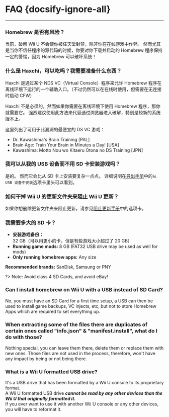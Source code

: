 # FAQ {docsify-ignore-all}
---
### Homebrew 是否有风险？

当前，破解 Wii U 不会使你被任天堂封禁，除非你在在线游戏中作弊。 然而尤其是当你不信任程序的源代码的时候，你要对你下载并启动的 Homebrew 程序保持一定的警惕，因为 Homebrew 可以破坏系统！

### 什么是 Haxchi，可以吃吗？我需要准备什么东西？

Haxchi 是通过某个 NDS VC（Virtual Console）程序来允许 Homebrew 程序在离线环境下运行的一个辅助入口。（不过仍然可以在在线时使用，但需要在无连接时启动 CFW）

Haxchi 不是必须的，然而如果你需要在离线环境下使用 Homebrew 程序，那你就需要它。 强烈建议使用此方法来代替通过浏览器进入破解，特别是较新的系统版本上。

这里列出了可用于此漏洞的最便宜的 DS VC 游戏：
 - Dr. Kawashima's Brain Training [PAL]
 - Brain Age: Train Your Brain in Minutes a Day! [USA]
 - Kawashima: Motto Nou wo Kitaeru Otona no DS Training [JPN]

### 我可以从我的 USB 设备而不用 SD 卡安装游戏吗？

是的。 然而它会比从 SD 卡上安装要复杂一点点。 详细说明在[导出手册](dump-games)中的`从 USB 设备中安装`选项卡里头可以看到。

### 如何干掉 Wii U 的更新文件夹来阻止 Wii U 更新？

如果你想删除更新文件夹来阻止更新，请参见[阻止更新手册](block-updates)中的选项卡。

### 我需要多大的 SD 卡？

 - **安装游戏备份：** 32 GB（可以用更小的卡，但是有些游戏大小超过了 20 GB）
 - **Running game mods:** 8 GB  (FAT32 USB drive may be used as well for mods)
 - **Only running homebrew apps:** Any size

**Recommended brands:** SanDisk, Samsung or PNY

?> Note: Avoid class 4 SD Cards, and avoid eBay!

### Can I install homebrew on Wii U with a USB instead of SD Card?

No, you must have an SD Card for a first time setup, a USB can then be used to install game backups, VC injects, etc, but not to store Homebrew Apps which are required to set everything up.

### When extracting some of the files there are duplicates of certain ones called "info.json" & "manifest.install", what do I do with those?

Nothing special, you can leave them there, delete them or replace them with new ones. Those files are not used in the process, therefore, won't have any impact by being or not being there.

### What is a Wii U formatted USB drive?

It's a USB drive that has been formatted by a Wii U console to its proprietary format.  
A Wii U formatted USB drive ***cannot be read by any other devices than the Wii U that originally formatted it.***  
If you ever want to use it with another Wii U console or any other devices, you will have to reformat it.